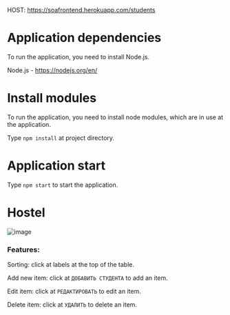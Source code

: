 
HOST: https://soafrontend.herokuapp.com/students

# Application dependencies
To run the application, you need to install Node.js.

Node.js - https://nodejs.org/en/

# Install modules
To run the application, you need to install node modules, which are in use at the application.

Type `npm install` at project directory.

# Application start
Type `npm start` to start the application.

# Hostel
![image](https://user-images.githubusercontent.com/65815876/113708123-84883f00-96e9-11eb-90e8-c38c375394b8.png)

### Features:
Sorting: click at labels at the top of the table.

Add new item: click at `ДОБАВИТЬ СТУДЕНТА` to add an item.

Edit item: click at `РЕДАКТИРОВАТЬ` to edit an item.

Delete item: click at `УДАЛИТЬ` to delete an item.

